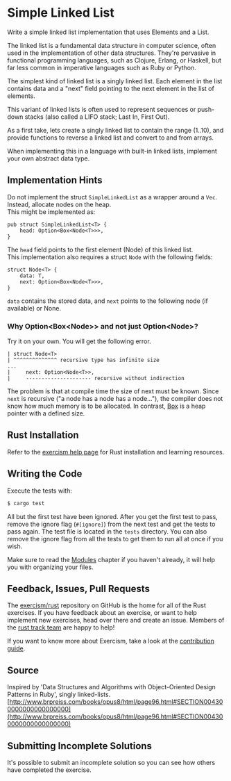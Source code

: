 # Simple Linked List

Write a simple linked list implementation that uses Elements and a List.

The linked list is a fundamental data structure in computer science,
often used in the implementation of other data structures. They're
pervasive in functional programming languages, such as Clojure, Erlang,
or Haskell, but far less common in imperative languages such as Ruby or
Python.

The simplest kind of linked list is a singly linked list. Each element in the
list contains data and a "next" field pointing to the next element in the list
of elements.

This variant of linked lists is often used to represent sequences or
push-down stacks (also called a LIFO stack; Last In, First Out).

As a first take, lets create a singly linked list to contain the range (1..10),
and provide functions to reverse a linked list and convert to and from arrays.

When implementing this in a language with built-in linked lists,
implement your own abstract data type.

## Implementation Hints

Do not implement the struct `SimpleLinkedList` as a wrapper around a `Vec`. Instead, allocate nodes on the heap.  
This might be implemented as:
```
pub struct SimpleLinkedList<T> {
    head: Option<Box<Node<T>>>,
}
```
The `head` field points to the first element (Node) of this linked list.  
This implementation also requires a struct `Node` with the following fields:
```
struct Node<T> {
    data: T,
    next: Option<Box<Node<T>>>,
}
```
`data` contains the stored data, and `next` points to the following node (if available) or None.  

### Why Option<Box<Node<T>>> and not just Option<Node<T>>?
Try it on your own. You will get the following error.

```
| struct Node<T>
| ^^^^^^^^^^^^^^ recursive type has infinite size
...
|     next: Option<Node<T>>,
|     --------------------- recursive without indirection
 ```
 
 The problem is that at compile time the size of next must be known.
 Since `next` is recursive ("a node has a node has a node..."), the compiler does not know how much memory is to be allocated.
 In contrast, [Box](https://doc.rust-lang.org/std/boxed/) is a heap pointer with a defined size.
 

## Rust Installation

Refer to the [exercism help page][help-page] for Rust installation and learning
resources.

## Writing the Code

Execute the tests with:

```bash
$ cargo test
```

All but the first test have been ignored.  After you get the first test to
pass, remove the ignore flag (`#[ignore]`) from the next test and get the tests
to pass again.  The test file is located in the `tests` directory.   You can
also remove the ignore flag from all the tests to get them to run all at once
if you wish.

Make sure to read the [Modules](https://doc.rust-lang.org/book/second-edition/ch07-00-modules.html) chapter if you
haven't already, it will help you with organizing your files.

## Feedback, Issues, Pull Requests

The [exercism/rust](https://github.com/exercism/rust) repository on GitHub is the home for all of the Rust exercises. If you have feedback about an exercise, or want to help implement new exercises, head over there and create an issue. Members of the [rust track team](https://github.com/orgs/exercism/teams/rust) are happy to help!

If you want to know more about Exercism, take a look at the [contribution guide](https://github.com/exercism/docs/blob/master/contributing-to-language-tracks/README.md).

[help-page]: http://exercism.io/languages/rust
[modules]: https://doc.rust-lang.org/book/second-edition/ch07-00-modules.html
[cargo]: https://doc.rust-lang.org/book/second-edition/ch14-00-more-about-cargo.html

## Source

Inspired by 'Data Structures and Algorithms with Object-Oriented Design Patterns in Ruby', singly linked-lists. [http://www.brpreiss.com/books/opus8/html/page96.html#SECTION004300000000000000000](http://www.brpreiss.com/books/opus8/html/page96.html#SECTION004300000000000000000)

## Submitting Incomplete Solutions
It's possible to submit an incomplete solution so you can see how others have completed the exercise.
